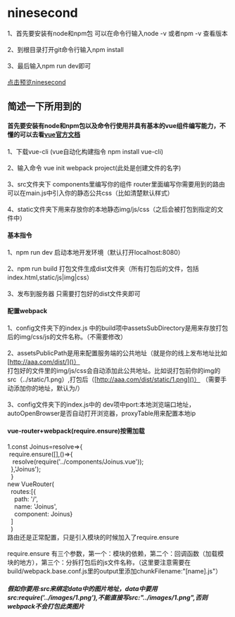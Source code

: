 # ninesecond
1、首先要安装有node和npm包 可以在命令行输入node -v 或者npm -v 查看版本<br> 
<br>
2、到根目录打开git命令行输入npm install <br>
<br>
3、最后输入npm run dev即可 <br>
<br>
[点击预览ninesecond](http://sansanchen.github.io/ninesecond/ninesecond/dist/)


## 简述一下所用到的
#### 首先要安装有node和npm包以及命令行使用并具有基本的vue组件编写能力，不懂的可以去看[vue官方文档](https://cn.vuejs.org/)
1、下载vue-cli (vue自动化构建指令 npm install vue-cli) <br>
<br>
2、输入命令 vue init webpack project(此处是创建文件的名字) <br>
<br>
3、src文件夹下 components里编写你的组件 router里面编写你需要用到的路由 可以在main.js中引入你的静态公共css（比如清楚默认样式）<br>
<br>
4、static文件夹下用来存放你的本地静态img/js/css（之后会被打包到指定的文件中）

#### 基本指令
1、npm run dev 启动本地开发环境（默认打开localhost:8080）<br>
<br>
2、npm run build 打包文件生成dist文件夹（所有打包后的文件，包括index.html,static/js|img|css）<br>
<br>
3、发布到服务器 只需要打包好的dist文件夹即可<br>

#### 配置webpack 
1、config文件夹下的index.js 中的build项中assetsSubDirectory是用来存放打包后的img/css/js的文件名称。（不需要修改）<br>
<br>
2、assetsPublicPath是用来配置服务端的公共地址（就是你的线上发布地址比如[http://aaa.com/dist/]()）  <br>
打包好的文件里的img/js/css会自动添加此公共地址。比如说打包前你的img的src（../static/1.png）,打包后（[http://aaa.com/dist/static/1.png]()）
（需要手动添加你的地址，默认为/）<br>
<br>
3、config文件夹下的index.js中的 dev项中port:本地浏览端口地址，autoOpenBrowser是否自动打开浏览器，proxyTable用来配置本地ip<br>

#### vue-router+webpack(require.ensure)按需加载
1.const Joinus=resolve=>{ <br> 
	&nbsp;require.ensure([],()=>{ <br>
		&nbsp;&nbsp;&nbsp;resolve(require('../components/Joinus.vue'));<br>
	&nbsp;&nbsp;},'Joinus');<br>
&nbsp;&nbsp;}<br>
new VueRouter(<br>
  &nbsp;&nbsp;routes:[{<br>
    &nbsp;&nbsp;&nbsp;&nbsp;path: '/',<br>
    &nbsp;&nbsp;&nbsp;&nbsp;name: 'Joinus',<br>
    &nbsp;&nbsp;&nbsp;&nbsp;component: Joinus}<br>
  &nbsp;&nbsp;]<br>
&nbsp;&nbsp;)<br>
路由还是正常配置，只是引入模块的时候加入了require.ensure <br>
<br>
require.ensure 有三个参数，第一个：模块的依赖，第二个：回调函数（加载模块的地方），第三个：分拆打包后的js文件名称，（这里要注意需要在build/webpack.base.conf.js里的output里添加chunkFilename:"[name].js"）

##### 假如你要用:src来绑定data中的图片地址，data中要用src:require('../images/1.png'),不能直接写src:"../images/1.png",否则webpack不会打包此类图片

